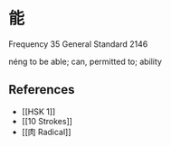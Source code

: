 # 能
Frequency 35
General Standard 2146

néng
to be able; can, permitted to; ability

## References
- [[HSK 1]]
- [[10 Strokes]]
- [[肉 Radical]]